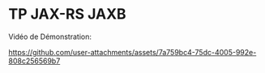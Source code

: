 # TP JAX-RS JAXB


Vidéo de Démonstration:


https://github.com/user-attachments/assets/7a759bc4-75dc-4005-992e-808c256569b7


